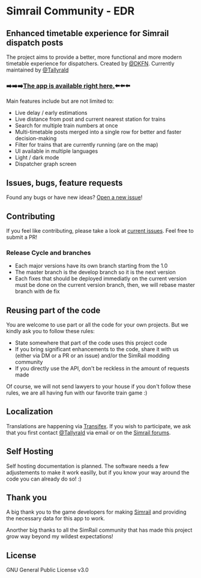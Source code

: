 # Simrail Community - EDR

## Enhanced timetable experience for Simrail dispatch posts

The project aims to provide a better, more functional and more modern timetable experience for dispatchers. Created by [@DKFN](https://github.com/DKFN). Currently maintained by [@Tallyrald](https://github.com/Tallyrald)

### ➡️➡️➡️[The app is available right here.](https://edr.simrail.app/)⬅️⬅️⬅️

Main features include but are not limited to:

- Live delay / early estimations
- Live distance from post and current nearest station for trains
- Search for multiple train numbers at once
- Multi-timetable posts merged into a single row for better and faster decision-making
- Filter for trains that are currently running (are on the map)
- UI available in multiple languages
- Light / dark mode
- Dispatcher graph screen

## Issues, bugs, feature requests

Found any bugs or have new ideas? [Open a new issue](https://github.com/simrail/EDR/issues/new)!

## Contributing

If you feel like contributing, please take a look at [current issues](https://github.com/simrail/EDR/issues). Feel free to submit a PR!

### Release Cycle and branches

- Each major versions have its own branch starting from the 1.0
- The master branch is the develop branch so it is the next version
- Each fixes that should be deployed immediatly on the current version must be done on the current version branch, then, we will rebase master branch with de fix

## Reusing part of the code

You are welcome to use part or all the code for your own projects. But we kindly ask you to follow these rules:

- State somewhere that part of the code uses this project code
- If you bring significant enhancements to the code, share it with us (either via DM or a PR or an issue) and/or the SimRail modding community
- If you directly use the API, don't be reckless in the amount of requests made

Of course, we will not send lawyers to your house if you don't follow these rules, we are all having fun with our favorite train game :)

## Localization

Translations are happening via [Transifex](https://explore.transifex.com/simrail-community/edr/). If you wish to participate, we ask that you first contact [@Tallyrald](https://github.com/Tallyrald) via email or on the [Simrail forums](https://forum.simrail.eu/profile/782-crypter-emerald/).

## Self Hosting

Self hosting documentation is planned. The software needs a few adjustements to make it work easilly, but if you know your way around the code you can already do so! :)

## Thank you

A big thank you to the game developers for making [Simrail](https://store.steampowered.com/app/1422130/SimRail__The_Railway_Simulator/) and providing the necessary data for this app to work.

Anorther big thanks to all the SimRail community that has made this project grow way beyond my wildest expectations!

## License

GNU General Public License v3.0
